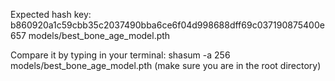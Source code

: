 Expected hash key: b860920a1c59cbb35c2037490bba6ce6f04d998688dff69c037190875400e657  models/best_bone_age_model.pth

Compare it by typing in your terminal: shasum -a 256 models/best_bone_age_model.pth (make sure you are in the root directory)